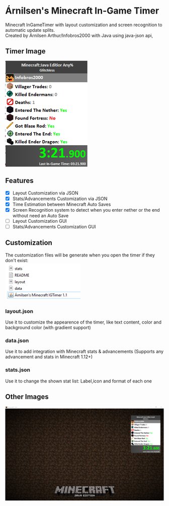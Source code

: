 # Árnilsen's Minecraft In-Game Timer
Minecraft InGameTimer with layout customization and screen recognition to automatic update splits. 
<br>
Created by Árnilsen Arthur/Infobros2000 with Java using java-json api, 
## Timer Image
![Timer Image](https://github.com/arnilsenarthur/Minecraft-IGT/blob/master/img/1.png)
## Features
- [x] Layout Customization via JSON
- [x] Stats/Advancements Customization via JSON
- [x] Time Estimation between Minecraft Auto Saves
- [x] Screen Recognition system to detect when you enter nether or the end without need an Auto Save
- [ ] Layout Customization GUI
- [ ] Stats/Advancements Customization GUI
## Customization
The customization files will be generate when you open the timer if they don't exist:
<br>
![Timer Image](https://github.com/arnilsenarthur/Minecraft-IGT/blob/master/img/3.png)
<br>
### layout.json
Use it to customize the appearence of the timer, like text content, color and background color (with gradient support)
### data.json
Use it to add integration with Minecraft stats & advancements (Supports any advancement and stats in Minecraft 1.12+)
### stats.json
Use it to change the shown stat list: Label,icon and format of each one
## Other Images
![Timer Image](https://github.com/arnilsenarthur/Minecraft-IGT/blob/master/img/2.png)
